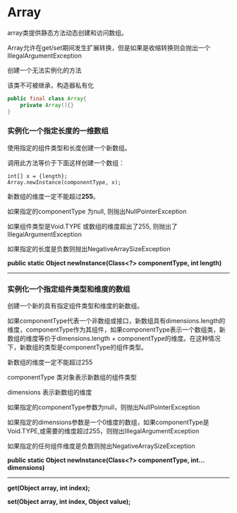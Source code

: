# Array

array类提供静态方法动态创建和访问数组。

Array允许在get/set期间发生扩展转换，但是如果是收缩转换则会抛出一个IllegalArgumentException

创建一个无法实例化的方法

该类不可被继承，构造器私有化

```java
public final class Array{
    private Array(){}
}
```

### 实例化一个指定长度的一维数组

使用指定的组件类型和长度创建一个新数组。

调用此方法等价于下面这样创建一个数组：

```
int[] x = {length};
Array.newInstance(componentType, x);
```

新数组的维度一定不能超过**255**。

如果指定的componentType 为null, 则抛出NullPointerException

如果组件类型是Void.TYPE 或数组的维度超出了255, 则抛出了IllegalArgumentException

如果指定的长度是负数则抛出NegativeArraySizeException

**public static Object newInstance\(Class&lt;?&gt; componentType, int length\)**

---

### 实例化一个指定组件类型和维度的数组

创建一个新的具有指定组件类型和维度的新数组。

如果componentType代表一个非数组或接口，新数组具有dimensions.length的维度，componentType作为其组件，如果componentType表示一个数组类，新数组的维度等价于dimensions.length + componentType的维度。在这种情况下，新数组的类型是componentType的组件类型。

新数组的维度一定不能超过255

componentType 类对象表示新数组的组件类型

dimensions 表示新数组的维度

如果指定的componentType参数为null，则抛出NullPointerException

如果指定的dimensions参数是一个0维度的数组，如果componentType是Void.TYPE,或需要的维度超过255，则抛出IllegalArgumentException

如果指定的任何组件维度是负数则抛出NegativeArraySizeException

**public static Object newInstance\(Class&lt;?&gt; componentType, int... dimensions\)**

---

**get\(Object array, int index\);**

**set\(Object array, int index, Object value\);**

